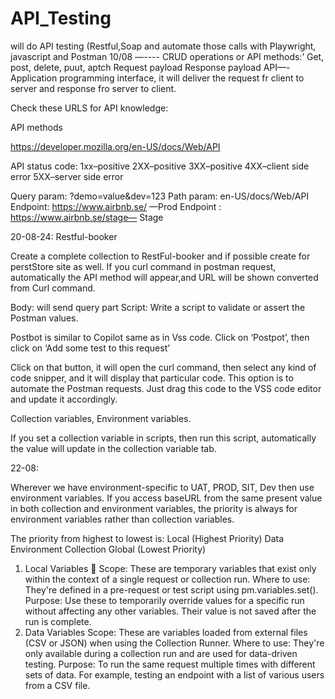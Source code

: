 # API_Testing
will do API testing (Restful,Soap and automate those calls with Playwright, javascript and Postman
10/08
—----
CRUD operations or API methods:’
Get, post, delete, puut, aptch
Request payload
Response payload
API—-Application programming interface, it will deliver the request fr client to server and response fro server to client.

Check these URLS for API knowledge:

API methods

https://developer.mozilla.org/en-US/docs/Web/API

API status code:
1xx–positive
2XX–positive
3XX–positive
4XX–client side error
5XX–server side error

Query param:   ?demo=value&dev=123
Path param: en-US/docs/Web/API
Endpoint:  https://www.airbnb.se/ —Prod
Endpoint : https://www.airbnb.se/stage— Stage

20-08-24:
Restful-booker

Create a complete collection to RestFul-booker and if possible create for perstStore site as well. 
If you curl command in postman request, automatically the API method will appear,and URL will be shown converted from Curl command.

Body: will send query part
Script: Write a script to validate or assert the Postman values.

Postbot is similar to Copilot same as in Vss code.
Click on ‘Postpot’, then click on ‘Add some test to this request’



Click on that button, it will open the curl command, then select any kind of code snipper, and it will display that particular code.
This option is  to automate the Postman requests. Just drag this code to the VSS code editor and update it accordingly.



Collection variables,
Environment variables.

If you set a collection variable in scripts, then run this script, automatically the value will update in the collection variable tab.

22-08:

Wherever we have environment-specific to UAT, PROD, SIT, Dev then use environment variables.
If you access baseURL from the same present value in both collection and environment variables, the priority is always for environment variables rather than collection variables.

The priority from highest to lowest is:
Local (Highest Priority)
Data
Environment
Collection
Global (Lowest Priority)
1. Local Variables 🥇
Scope: These are temporary variables that exist only within the context of a single request or collection run.
Where to use: They're defined in a pre-request or test script using pm.variables.set().
Purpose: Use these to temporarily override values for a specific run without affecting any other variables. Their value is not saved after the run is complete.
2. Data Variables
Scope: These are variables loaded from external files (CSV or JSON) when using the Collection Runner.
Where to use: They're only available during a collection run and are used for data-driven testing.
Purpose: To run the same request multiple times with different sets of data. For example, testing an endpoint with a list of various users from a CSV file.



